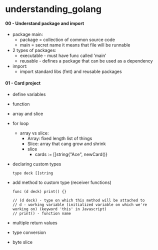 # understanding_golang

#### 00 - Understand package and import

- package main:
  - package = collection of common source code
  - main = secret name it means that file will be runnable
- 2 types of packages:
  - executable - must have func called 'main'
  - reusable - defines a package that can be used as a dependency
- import:
  - import standard libs (fmt) and reusable packages

#### 01 - Card project

- define variables
- function
- array and slice
- for loop
  - array vs slice:
    - Array: fixed length list of things
    - Slice: array that cang grow and shrink
    - slice
      - cards := []string{"Ace", newCard()}
- declaring custom types
  ```
  type deck []string
  ```
- add method to custom type (receiver functions)

  ```
  func (d deck) print() {}

  // (d deck) - type on which this method will be attached to
  // d - working variable (initialized variable on which we're working on) (keyword 'this' in Javascript)
  // print() - function name
  ```

- multiple return values
- type conversion
- byte slice
